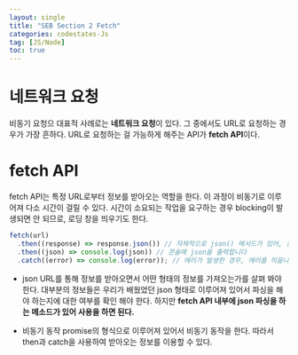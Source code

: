 ```yaml
---
layout: single
title: "SEB Section 2 Fetch"
categories: codestates-Js
tag: [JS/Node]
toc: true
---
```


# 네트워크 요청

비동기 요청으 대표적 사례로는 **네트워크 요청**이 있다. 그 중에서도 URL로 요청하는 경우가 가장 흔하다. URL로 요청하는 걸 가능하게 해주는 API가 **fetch API**이다.

# fetch API

fetch API는 특정 URL로부터 정보를 받아오는 역할을 한다. 이 과정이 비동기로 이루어져 다소 시간이 걸릴 수 있다. 시간이 소요되는 작업을 요구하는 경우 blocking이 발생되면 안 되므로, 로딩 창을 띄우기도 한다.

```js
fetch(url)
  .then((response) => response.json()) // 자체적으로 json() 메서드가 있어, 응답을 JSON 형태로 변환시켜서 다음 Promise로 전달합니다
  .then((json) => console.log(json)) // 콘솔에 json을 출력합니다
  .catch((error) => console.log(error)); // 에러가 발생한 경우, 에러를 띄웁니다
```

- json
  URL를 통해 정보를 받아오면서 어떤 형태의 정보를 가져오는가를 살펴 봐야 한다. 대부분의 정보들은 우리가 배웠었던 json 형태로 이루어져 있어서 파싱을 해야 하는지에 대한 여부를 확인 해야 한다. 하지만 **fetch API 내부에 json 파싱을 하는 메소드가 있어 사용을 하면 된다.**

- 비동기 동작
  promise의 형식으로 이루어져 있어서 비동기 동작을 한다. 따라서 then과 catch을 사용하여 받아오는 정보를 이용할 수 있다.
